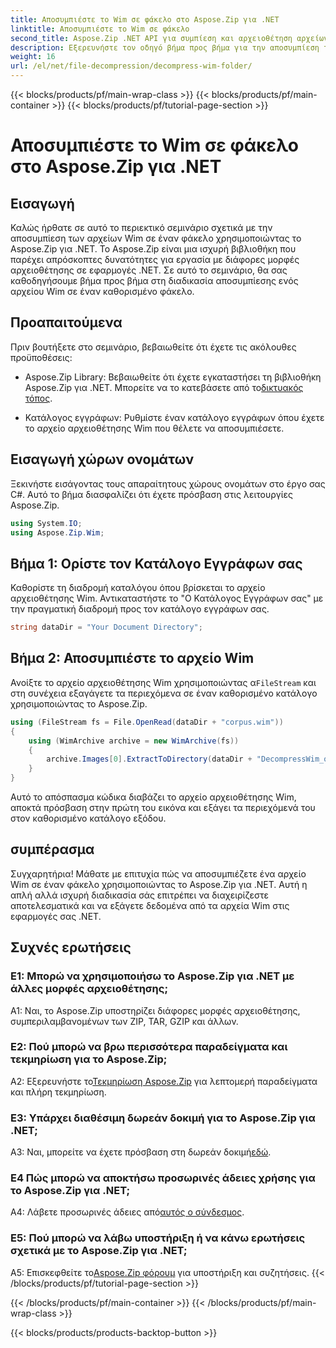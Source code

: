 ```yaml
---
title: Αποσυμπιέστε το Wim σε φάκελο στο Aspose.Zip για .NET
linktitle: Αποσυμπιέστε το Wim σε φάκελο
second_title: Aspose.Zip .NET API για συμπίεση και αρχειοθέτηση αρχείων
description: Εξερευνήστε τον οδηγό βήμα προς βήμα για την αποσυμπίεση των αρχείων Wim χρησιμοποιώντας το Aspose.Zip για .NET. Κατεβάστε τη βιβλιοθήκη, ακολουθήστε το σεμινάριο και διαχειριστείτε αποτελεσματικά τα αρχεία αρχειοθέτησης στις εφαρμογές σας .NET.
weight: 16
url: /el/net/file-decompression/decompress-wim-folder/
---
```


{{< blocks/products/pf/main-wrap-class >}}
{{< blocks/products/pf/main-container >}}
{{< blocks/products/pf/tutorial-page-section >}}

# Αποσυμπιέστε το Wim σε φάκελο στο Aspose.Zip για .NET

## Εισαγωγή

Καλώς ήρθατε σε αυτό το περιεκτικό σεμινάριο σχετικά με την αποσυμπίεση των αρχείων Wim σε έναν φάκελο χρησιμοποιώντας το Aspose.Zip για .NET. Το Aspose.Zip είναι μια ισχυρή βιβλιοθήκη που παρέχει απρόσκοπτες δυνατότητες για εργασία με διάφορες μορφές αρχειοθέτησης σε εφαρμογές .NET. Σε αυτό το σεμινάριο, θα σας καθοδηγήσουμε βήμα προς βήμα στη διαδικασία αποσυμπίεσης ενός αρχείου Wim σε έναν καθορισμένο φάκελο.

## Προαπαιτούμενα

Πριν βουτήξετε στο σεμινάριο, βεβαιωθείτε ότι έχετε τις ακόλουθες προϋποθέσεις:

-  Aspose.Zip Library: Βεβαιωθείτε ότι έχετε εγκαταστήσει τη βιβλιοθήκη Aspose.Zip για .NET. Μπορείτε να το κατεβάσετε από το[δικτυακός τόπος](https://releases.aspose.com/zip/net/).

- Κατάλογος εγγράφων: Ρυθμίστε έναν κατάλογο εγγράφων όπου έχετε το αρχείο αρχειοθέτησης Wim που θέλετε να αποσυμπιέσετε.

## Εισαγωγή χώρων ονομάτων

Ξεκινήστε εισάγοντας τους απαραίτητους χώρους ονομάτων στο έργο σας C#. Αυτό το βήμα διασφαλίζει ότι έχετε πρόσβαση στις λειτουργίες Aspose.Zip.

```csharp
using System.IO;
using Aspose.Zip.Wim;
```

## Βήμα 1: Ορίστε τον Κατάλογο Εγγράφων σας

Καθορίστε τη διαδρομή καταλόγου όπου βρίσκεται το αρχείο αρχειοθέτησης Wim. Αντικαταστήστε το "Ο Κατάλογος Εγγράφων σας" με την πραγματική διαδρομή προς τον κατάλογο εγγράφων σας.

```csharp
string dataDir = "Your Document Directory";
```

## Βήμα 2: Αποσυμπιέστε το αρχείο Wim

 Ανοίξτε το αρχείο αρχειοθέτησης Wim χρησιμοποιώντας α`FileStream` και στη συνέχεια εξαγάγετε τα περιεχόμενα σε έναν καθορισμένο κατάλογο χρησιμοποιώντας το Aspose.Zip.

```csharp
using (FileStream fs = File.OpenRead(dataDir + "corpus.wim"))
{
    using (WimArchive archive = new WimArchive(fs))
    {
        archive.Images[0].ExtractToDirectory(dataDir + "DecompressWim_out");
    }
}
```

Αυτό το απόσπασμα κώδικα διαβάζει το αρχείο αρχειοθέτησης Wim, αποκτά πρόσβαση στην πρώτη του εικόνα και εξάγει τα περιεχόμενά του στον καθορισμένο κατάλογο εξόδου.

## συμπέρασμα

Συγχαρητήρια! Μάθατε με επιτυχία πώς να αποσυμπιέζετε ένα αρχείο Wim σε έναν φάκελο χρησιμοποιώντας το Aspose.Zip για .NET. Αυτή η απλή αλλά ισχυρή διαδικασία σάς επιτρέπει να διαχειρίζεστε αποτελεσματικά και να εξάγετε δεδομένα από τα αρχεία Wim στις εφαρμογές σας .NET.

## Συχνές ερωτήσεις

### Ε1: Μπορώ να χρησιμοποιήσω το Aspose.Zip για .NET με άλλες μορφές αρχειοθέτησης;

A1: Ναι, το Aspose.Zip υποστηρίζει διάφορες μορφές αρχειοθέτησης, συμπεριλαμβανομένων των ZIP, TAR, GZIP και άλλων.

### Ε2: Πού μπορώ να βρω περισσότερα παραδείγματα και τεκμηρίωση για το Aspose.Zip;

 A2: Εξερευνήστε το[Τεκμηρίωση Aspose.Zip](https://reference.aspose.com/zip/net/) για λεπτομερή παραδείγματα και πλήρη τεκμηρίωση.

### Ε3: Υπάρχει διαθέσιμη δωρεάν δοκιμή για το Aspose.Zip για .NET;

 A3: Ναι, μπορείτε να έχετε πρόσβαση στη δωρεάν δοκιμή[εδώ](https://releases.aspose.com/).

### Ε4 Πώς μπορώ να αποκτήσω προσωρινές άδειες χρήσης για το Aspose.Zip για .NET;

 A4: Λάβετε προσωρινές άδειες από[αυτός ο σύνδεσμος](https://purchase.aspose.com/temporary-license/).

### Ε5: Πού μπορώ να λάβω υποστήριξη ή να κάνω ερωτήσεις σχετικά με το Aspose.Zip για .NET;

 A5: Επισκεφθείτε το[Aspose.Zip φόρουμ](https://forum.aspose.com/c/zip/37) για υποστήριξη και συζητήσεις.
{{< /blocks/products/pf/tutorial-page-section >}}

{{< /blocks/products/pf/main-container >}}
{{< /blocks/products/pf/main-wrap-class >}}

{{< blocks/products/products-backtop-button >}}
